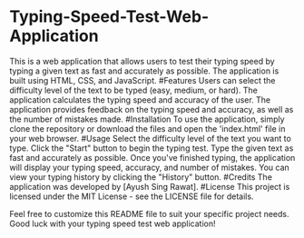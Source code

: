 # Typing-Speed-Test-Web-Application
This is a web application that allows users to test their typing speed by typing a given text as fast and accurately as possible. The application is built using HTML, CSS, and JavaScript.
#Features
Users can select the difficulty level of the text to be typed (easy, medium, or hard).
The application calculates the typing speed and accuracy of the user.
The application provides feedback on the typing speed and accuracy, as well as the number of mistakes made.
#Installation
To use the application, simply clone the repository or download the files and open the 'index.html' file in your web browser.
#Usage
Select the difficulty level of the text you want to type.
Click the "Start" button to begin the typing test.
Type the given text as fast and accurately as possible.
Once you've finished typing, the application will display your typing speed, accuracy, and number of mistakes.
You can view your typing history by clicking the "History" button.
#Credits
The application was developed by [Ayush Sing Rawat].
#License
This project is licensed under the MIT License - see the LICENSE file for details.

Feel free to customize this README file to suit your specific project needs. Good luck with your typing speed test web application!
